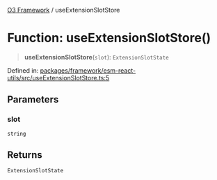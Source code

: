 [O3 Framework](../API.md) / useExtensionSlotStore

# Function: useExtensionSlotStore()

> **useExtensionSlotStore**(`slot`): `ExtensionSlotState`

Defined in: [packages/framework/esm-react-utils/src/useExtensionSlotStore.ts:5](https://github.com/openmrs/openmrs-esm-core/blob/18d2874f03a33a6ab8295af0e87ac97fdd150718/packages/framework/esm-react-utils/src/useExtensionSlotStore.ts#L5)

## Parameters

### slot

`string`

## Returns

`ExtensionSlotState`
